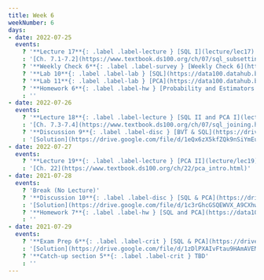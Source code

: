 ```yaml
---
title: Week 6
weekNumber: 6
days:
- date: 2022-07-25
  events:
    ? '**Lecture 17**{: .label .label-lecture } [SQL I](lecture/lec17)'
    : '[Ch. 7.1-7.2](https://www.textbook.ds100.org/ch/07/sql_subsetting.html), [7.5](https://www.textbook.ds100.org/ch/07/sql_other_reps.html)'
    ? '**Weekly Check 6**{: .label .label-survey } [Weekly Check 6](https://forms.gle/odZRnnn3sX6Godf3A)'
    ? '**Lab 10**{: .label .label-lab } [SQL](https://data100.datahub.berkeley.edu/hub/user-redirect/git-pull?repo=https%3A%2F%2Fgithub.com%2FDS-100%2Fsu22&branch=main&urlpath=lab%2Ftree%2Fsu22%2Flab%2Flab10%2Flab10.ipynb) (due Jul 30)'
    ? '**Lab 11**{: .label .label-lab } [PCA](https://data100.datahub.berkeley.edu/hub/user-redirect/git-pull?repo=https%3A%2F%2Fgithub.com%2FDS-100%2Fsu22&branch=main&urlpath=lab%2Ftree%2Fsu22%2Flab%2Flab11%2Flab11.ipynb) (due Jul 30)'
    ? '**Homework 6**{: .label .label-hw } [Probability and Estimators coding](https://data100.datahub.berkeley.edu/hub/user-redirect/git-pull?repo=https%3A%2F%2Fgithub.com%2FDS-100%2Fsu22&branch=main&urlpath=lab%2Ftree%2Fsu22%2Fhw%2Fhw06%2Fhw06.ipynb), [written pdf](hw/hw06/hw06_student.pdf), [written latex](hw/hw06/hw06_template.zip)  (due Jul 28)'
    : ''
- date: 2022-07-26
  events:
    ? '**Lecture 18**{: .label .label-lecture } [SQL II and PCA I](lecture/lec18)'
    : '[Ch. 7.3-7.4](https://www.textbook.ds100.org/ch/07/sql_joining.html)'
    ? '**Discussion 9**{: .label .label-disc } [BVT & SQL](https://drive.google.com/file/d/1kg190ujzn77ToLX7SfSxnrTi8LIA4W5o/view?usp=sharing)'
    : '[Solution](https://drive.google.com/file/d/1eQx6zX5kfZQk9nSiYmEuIsECMpNxZlZh/view?usp=sharing), [Recording](https://edstem.org/us/courses/23165/discussion/1592785)'
- date: 2022-07-27
  events:
    ? '**Lecture 19**{: .label .label-lecture } [PCA II](lecture/lec19)'
    : '[Ch. 22](https://www.textbook.ds100.org/ch/22/pca_intro.html)'
- date: 2021-07-28
  events:
    ? 'Break (No Lecture)'
    ? '**Discussion 10**{: .label .label-disc } [SQL & PCA](https://drive.google.com/file/d/1Cklygp7Il0hTznTqvOIe-jJ5PI0ju4IE/view?usp=sharing)'
    : '[Solution](https://drive.google.com/file/d/1c3rGhcGSQEWVX_A9CXhwZIYSwbRbwnPO/view?usp=sharing), [Recording](https://edstem.org/us/courses/23165/discussion/1592785)'
    ? '**Homework 7**{: .label .label-hw } [SQL and PCA](https://data100.datahub.berkeley.edu/hub/user-redirect/git-pull?repo=https%3A%2F%2Fgithub.com%2FDS-100%2Fsu22&branch=main&urlpath=lab%2Ftree%2Fsu22%2Fhw%2Fhw07%2Fhw07.ipynb) (due Aug 1)'
    : ''
- date: 2021-07-29
  events:
    ? '**Exam Prep 6**{: .label .label-crit } [SQL & PCA](https://drive.google.com/file/d/1mDPgfd460LG2nTk5uV6DVBNeogW2vRrl/view?usp=sharing)'
    : '[Solution](https://drive.google.com/file/d/1zDlPXAIvFtau9HAmAVEMFNTGLv2wCJn7/view?usp=sharing), [Recording](https://edstem.org/us/courses/23165/discussion/1592785)'
    ? '**Catch-up section 5**{: .label .label-crit } TBD'
    : ''
---
```

